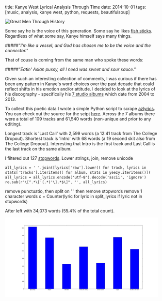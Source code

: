 title: Kanye West Lyrical Analysis Through Time
date: 2014-10-01
tags: [music, analysis, kanye west, python, requests, beautifulsoup]

<div class="markdown-center">
    <img alt="Great Men Through History" src="https://img1.etsystatic.com/000/0/6104496/il_fullxfull.336235413.jpg">
</div>

Some say he is the voice of this generation. Some say he likes [fish sticks](http://en.wikipedia.org/wiki/Fishsticks_(South_Park)). Regardless of what some say, Kanye himself says many things.

#####_"I’m like a vessel, and God has chosen me to be the voice and the connector."_
<div></div>

That of couse is coming from the same man who spoke these words:

#####_"Eatin' Asian pussy, all I need was sweet and sour sauce."_
<div></div>

Given such an interesting collection of comments, I was curious if there has been any pattern in Kanye's word choices over the past decade that could reflect shifts in his emotion and/or attitude. I decided to look at the lyrics of his discography - specifically his [7 studio albums](http://en.wikipedia.org/wiki/Kanye_West_discography#Studio_albums) which date from 2004 to 2013.

To collect this poetic data I wrote a simple Python script to scrape [azlyrics](http://www.azlyrics.com/). You can check out the source for the scipt [here](https://github.com/mschmo/personal-site/blob/master/server/snippets/azlyrics.py). Across the 7 albums there were a total of 109 tracks and 61,540 words (non-unique and prior to any editing).

Longest track is 'Last Call' with 2,599 words (a 12:41 track from The College Dropout). Shortest track is 'Intro' with 68 words (a 19 second skit also from The College Dropout). Interesting that Intro is the first track and Last Call is the last track on the same album.

I filtered out 127 [stopwords](http://en.wikipedia.org/wiki/Stop_words). Lower strings, join, remove unicode

<pre><code class="language-python">all_lyrics = ' '.join([lyrics['raw'].lower() for track, lyrics in stats['tracks'].iteritems() for album, stats in yeezy.iteritems()])
all_lyrics = all_lyrics.encode('utf-8').decode('ascii', 'ignore')
re.sub(r"\[^.*\['(.*)'\].*$\]", '', all_lyrics)
</code></pre>

remove punctuatio, then split on ' '
then remove stopwords
remove 1 character words
c = Counter(lyric for lyric in split_lyrics if lyric not in stopwords)

After left with 34,073 words (55.4% of the total count).

<div class="markdown-center">
    <img src="../static/img/kanye-west-lyrical-analysis-through-time/test_word_count.png">
</div>